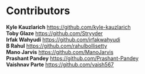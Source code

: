# Contributors

**Kyle Kauzlarich** https://github.com/kyle-kauzlarich  
**Toby Glaze** https://github.com/Stryyder  
**Irfak Wahyudi** https://github.com/irfakwahyudi  
**B Rahul** https://github.com/rahulbollisetty  
**Mano Jarvis** https://github.com/ManoJarvis  
**Prashant Pandey** https://github.com/Prashant-Pandey  
**Vaishnav Parte** https://github.com/vaish567

